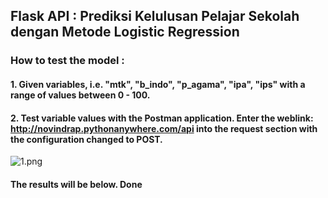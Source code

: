 
## Flask API : Prediksi Kelulusan Pelajar Sekolah dengan Metode Logistic Regression

### How to test the model :

#### 1. Given variables, i.e. "mtk", "b_indo", "p_agama", "ipa", "ips" with a range of values between 0 - 100.

#### 2. Test variable values with the Postman application. Enter the weblink: http://novindrap.pythonanywhere.com/api into the request section with the configuration changed to POST.

![1.png](attachment:API_Flask/1.png)

#### The results will be below. Done
